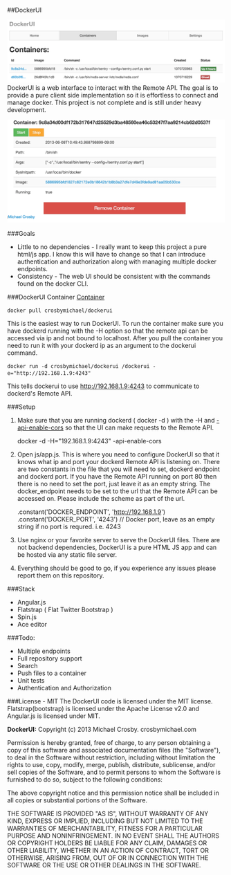 ##DockerUI

![Containers](/containers.png)
DockerUI is a web interface to interact with the Remote API.  The goal is to provide a pure client side implementation so it is effortless to connect and manage docker.  This project is not complete and is still under heavy development.

![Container](/container.png)


###Goals
* Little to no dependencies - I really want to keep this project a pure html/js app.  I know this will have to change so that I can introduce authentication and authorization along with managing multiple docker endpoints. 
* Consistency - The web UI should be consistent with the commands found on the docker CLI.

###DockerUI Container 
[Container](https://index.docker.io/u/crosbymichael/dockerui/)


    docker pull crosbymichael/dockerui

This is the easiest way to run DockerUI.  To run the container make sure you have dockerd running with the -H option so that the remote api can be accessed via ip and not bound to localhost.  After you pull the container you need to run it with your dockerd ip as an argument to the dockerui command.


    docker run -d crosbymichael/dockerui /dockerui -e="http://192.168.1.9:4243"

This tells dockerui to use http://192.168.1.9:4243 to communicate to dockerd's Remote API.

###Setup
1. Make sure that you are running dockerd ( docker -d ) with the -H and [-api-enable-cors](http://docs.docker.io/en/latest/api/docker_remote_api_v1.2/#cors-requests) so that the UI can make requests to the Remote API.


    docker -d -H="192.168.1.9:4243" -api-enable-cors


2. Open js/app.js.  This is where you need to configure DockerUI so that it knows what ip and port your dockerd Remote API is listening on.  There are two constants in the file that you will need to set, dockerd endpoint and dockerd port.  If you have the Remote API running on port 80 then there is no need to set the port, just leave it as an empty string.  The docker_endpoint needs to be set to the url that the Remote API can be accessed on.  Please include the scheme as part of the url.


    .constant('DOCKER_ENDPOINT', 'http://192.168.1.9')
    .constant('DOCKER_PORT', '4243') // Docker port, leave as an empty string if no port is requred. i.e. 4243


3. Use nginx or your favorite server to serve the DockerUI files.  There are not backend dependencies, DockerUI is a pure HTML JS app and can be hosted via any static file server.
4. Everything should be good to go, if you experience any issues please report them on this repository.


###Stack
* Angular.js
* Flatstrap ( Flat Twitter Bootstrap )
* Spin.js
* Ace editor


###Todo:
* Multiple endpoints
* Full repository support
* Search
* Push files to a container
* Unit tests
* Authentication and Authorization


###License - MIT
The DockerUI code is licensed under the MIT license. Flatstrap(bootstrap) is licensed under the Apache License v2.0 and Angular.js is licensed under MIT.


**DockerUI:**
Copyright (c) 2013 Michael Crosby. crosbymichael.com

Permission is hereby granted, free of charge, to any person
obtaining a copy of this software and associated documentation 
files (the "Software"), to deal in the Software without 
restriction, including without limitation the rights to use, copy, 
modify, merge, publish, distribute, sublicense, and/or sell copies 
of the Software, and to permit persons to whom the Software is 
furnished to do so, subject to the following conditions:

The above copyright notice and this permission notice shall be 
included in all copies or substantial portions of the Software.

THE SOFTWARE IS PROVIDED "AS IS", WITHOUT WARRANTY OF ANY KIND,
EXPRESS OR IMPLIED,
INCLUDING BUT NOT LIMITED TO THE WARRANTIES OF MERCHANTABILITY, 
FITNESS FOR A PARTICULAR PURPOSE AND NONINFRINGEMENT. 
IN NO EVENT SHALL THE AUTHORS OR COPYRIGHT 
HOLDERS BE LIABLE FOR ANY CLAIM, 
DAMAGES OR OTHER LIABILITY, 
WHETHER IN AN ACTION OF CONTRACT, 
TORT OR OTHERWISE, 
ARISING FROM, OUT OF OR IN CONNECTION WITH 
THE SOFTWARE OR THE USE OR OTHER DEALINGS IN THE SOFTWARE.
